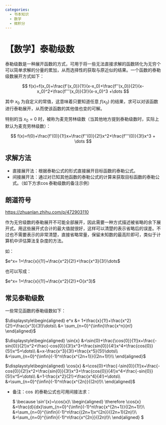 ```yaml
---
categories:
  - 书本知识
  - 数学
  - 微积分
---
```

# 【数学】泰勒级数

泰勒级数是一种展开函数的方式，可用于将一些无法直接求解的函数转化为无穷个可以简单求解的分量的累加，从而选择性的获取与原近似的结果。一个函数的泰勒级数展开方式如下：

$$
f(x)=f(x_0)+\frac{f'(x_0)}{1!}(x-x_0)+\frac{f''(x_0)}{2!}(x-x_0)^2+\frac{f'''(x_0)}{3!}(x-x_0)^3 +\dots
$$

其中 $x_0$ 为自定义的常值，这意味着只要知道任意 $f(x_0)$ 的结果，求可以对该函数进行泰勒展开，从而使该函数的其他值也变的可解。

特别的当 $x_0=0$ 时，被称为麦克劳林级数（当其他地方提到泰勒级数时，实际上默认为麦克劳林级数）：

$$
f(x)=f(0)+\frac{f'(0)}{1!}x+\frac{f''(0)}{2!}x^2+\frac{f'''(0)}{3!}x^3 + \dots
$$

## 求解方法

- 直接展开法：根据泰勒公式的形式直接展开目标函数的泰勒公式。
- 间接展开法：通过对已知其他函数的泰勒公式的计算来获取目标函数的泰勒公式。（如下方求$\cos$泰勒级数的备注示例）

## 朗道符号

https://zhuanlan.zhihu.com/p/472903110

作为无穷级数的泰勒展开不可能全部展开，因此需要一种方式描述被省略的余下展开式。用这些展开式合计的最大值就很好，这样可以清楚的表示省略后的误差。不过也不需要表示的非常清楚，直接省略常量，保留未知数的最高阶即可，类似于计算机中评估算法复杂度的方法。

如：

$e^x= 1+\frac{x}{1!}+\frac{x^2}{2!}+\frac{x^3}{3!}\dots$

也可以写成：

$e^x= 1+\frac{x}{1!}+\frac{x^2}{2!}+O(x^3)$

## 常见泰勒级数

一些常见函数的泰勒级数如下：

$\displaystyle\begin{aligned}  
  e^x
  &= 1+\frac{x}{1!}+\frac{x^2}{2!}+\frac{x^3}{3!}\dots\\
  &= \sum_{n=0}^{\infin}\frac{x^n}{n!}
  \end{aligned}$

$\displaystyle\begin{aligned} 
  \sin{x}
  &=\sin{0}+\frac{\cos{0}}{1!}x+\frac{-sin{0}}{2!}x^2+\frac{-cos{0}}{3!}x^3+\frac{sin{0}}{4!}x^4+\frac{cos{0}}{5!}x^5+\dots\\
  &=x-\frac{x^3}{3!}+\frac{x^5}{5!}\dots\\
  &=\sum_{n=0}^{\infin}(-1)^n\frac{x^{2n+1}}{(2n+1)!}\\
  \end{aligned}$

$\displaystyle\begin{aligned}
\cos{x}
&=\cos{0}+\frac{-\sin{0}}{1!}x+\frac{-cos{0}}{2!}x^2+\frac{sin{0}}{3!}x^3+\frac{cos{0}}{4!}x^4+\frac{-sin{0}}{5!}x^5+\dots\\
&=1-\frac{x^2}{2!}+\frac{x^4}{4!}+\dots\\
&=\sum_{n=0}^{\infin}(-1)^n\frac{x^{2n}}{(2n)!}\
\end{aligned}$

- 备注：$\cos$ 的泰勒公式也可用间接法求：

  $
  \because \sin'{x}=\cos{x}\\
  \begin{aligned}
  \therefore \cos{x}
  &=\frac{d}{dx}\sum_{n=0}^{\infin}(-1)^n\frac{x^{2n+1}}{(2n+1)!}\\
  &=\sum_{n=0}^{\infin}(-1)^n\frac{(2n+1)x^{2n}}{(2n+1)(2n)!}\\
  &=\sum_{n=0}^{\infin}(-1)^n\frac{x^{2n}}{(2n)!}\\
  \end{aligned}
  $
